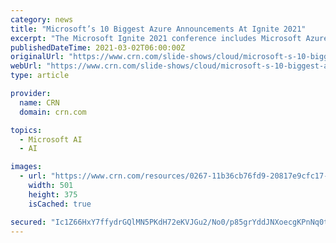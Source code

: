 ```yaml
---
category: news
title: "Microsoft’s 10 Biggest Azure Announcements At Ignite 2021"
excerpt: "The Microsoft Ignite 2021 conference includes Microsoft Azure announcements such as the Azure Percept platform and tools for Azure migrations."
publishedDateTime: 2021-03-02T06:00:00Z
originalUrl: "https://www.crn.com/slide-shows/cloud/microsoft-s-10-biggest-azure-announcements-at-ignite-2021/8"
webUrl: "https://www.crn.com/slide-shows/cloud/microsoft-s-10-biggest-azure-announcements-at-ignite-2021/8"
type: article

provider:
  name: CRN
  domain: crn.com

topics:
  - Microsoft AI
  - AI

images:
  - url: "https://www.crn.com/resources/0267-11b36cb76fd9-20817e9cfc17-1000/microsoft-azure-sign-2.jpg"
    width: 501
    height: 375
    isCached: true

secured: "Ic1Z66HxY7ffydrGQlMN5PKdH72eKVJGu2/No0/p85grYddJNXoecgKPnNq0tNzL3q3y85hUTZLzAD4OBMhsvFSUrX/vSvvCEqeEzynTJGyKo4VgN+usqUt468GztPBRYYTIGvUwS6ULs0Y1mOYAdkZxbhe5capt5ZrhC8Ym/jqy5PrWXNAyAO25ki6BguYmXecjWE4edHLs5wBbvi7pqatGg/WPTz2rtLtylUpb2oIeeFkF/EpZx00CmwnR6Mm1Ou5E0loxsCSV5ghzSa5t9m4cExAggc18MEMA9paHjgsJFw3ieW8bdgrFOLBtkIcJHAqqchkwmZvAK6UnGjt467qIWvvRmY0N6MSkG3VoX6E=;e9PHztLAuW2mJIVjdOYlHA=="
---
```


